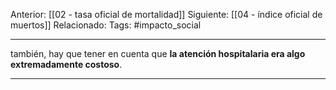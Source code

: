 Anterior: [[02 - tasa oficial de mortalidad]]
Siguiente: [[04 - índice oficial de muertos]]
Relacionado:
Tags: #impacto_social

--------------------------------------------------------

también, hay que tener en cuenta que **la atención hospitalaria era algo extremadamente costoso**. 

-------------------------------------------------------


